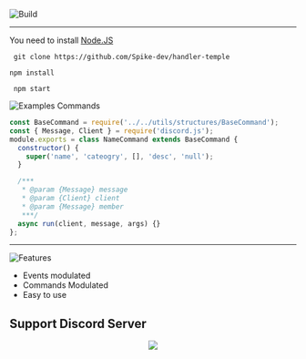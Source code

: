![Build](https://s12.directupload.net/images/200907/5j3544ai.png)

---
You need to install [Node.JS](https://nodejs.org/en/download/)
```
 git clone https://github.com/Spike-dev/handler-temple
```
```
npm install 
```
```
 npm start 
```



![Examples Commands ](https://s12.directupload.net/images/200912/ro2er264.png)

```javascript
const BaseCommand = require('../../utils/structures/BaseCommand');
const { Message, Client } = require('discord.js');
module.exports = class NameCommand extends BaseCommand {
  constructor() {
    super('name', 'cateogry', [], 'desc', 'null');
  }

  /***
   * @param {Message} message
   * @param {Client} client
   * @param {Message} member
   ***/
  async run(client, message, args) {}
};
```

---
![Features](https://s12.directupload.net/images/200907/9m8qldwi.png)
- Events modulated 
- Commands Modulated 
- Easy to use  

Support Discord Server
---

<p align="center">
<a href="https://discord.gg/HhybNhchcC">
  <img src="https://invidget.switchblade.xyz/HhybNhchcC" align="center" >
</a>
</p>

